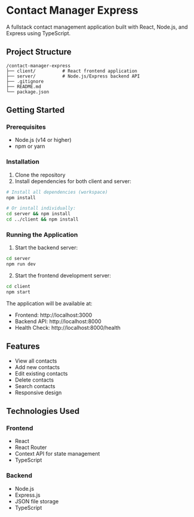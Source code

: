 # Contact Manager Express

A fullstack contact management application built with React, Node.js, and Express using TypeScript.

## Project Structure

```
/contact-manager-express
├── client/          # React frontend application
├── server/          # Node.js/Express backend API
├── .gitignore
├── README.md
└── package.json
```

## Getting Started

### Prerequisites

- Node.js (v14 or higher)
- npm or yarn

### Installation

1. Clone the repository
2. Install dependencies for both client and server:

```bash
# Install all dependencies (workspace)
npm install

# Or install individually:
cd server && npm install
cd ../client && npm install
```

### Running the Application

1. Start the backend server:
```bash
cd server
npm run dev
```

2. Start the frontend development server:
```bash
cd client
npm start
```

The application will be available at:
- Frontend: http://localhost:3000
- Backend API: http://localhost:8000
- Health Check: http://localhost:8000/health

## Features

- View all contacts
- Add new contacts
- Edit existing contacts
- Delete contacts
- Search contacts
- Responsive design

## Technologies Used

### Frontend
- React
- React Router
- Context API for state management
- TypeScript

### Backend
- Node.js
- Express.js
- JSON file storage
- TypeScript 